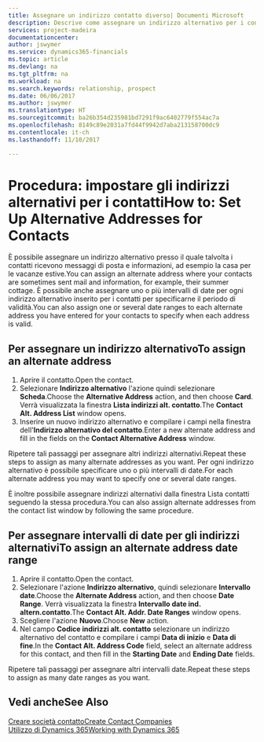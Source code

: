 ```yaml
---
title: Assegnare un indirizzo contatto diverso| Documenti Microsoft
description: Descrive come assegnare un indirizzo alternativo per i contatti o potenziali clienti, dove inviare talvolta le informazioni.
services: project-madeira
documentationcenter: 
author: jswymer
ms.service: dynamics365-financials
ms.topic: article
ms.devlang: na
ms.tgt_pltfrm: na
ms.workload: na
ms.search.keywords: relationship, prospect
ms.date: 06/06/2017
ms.author: jswymer
ms.translationtype: HT
ms.sourcegitcommit: ba26b354d235981bd7291f9ac6402779f554ac7a
ms.openlocfilehash: 8149c89e2031a7fd44f9942d7aba213158700dc9
ms.contentlocale: it-ch
ms.lasthandoff: 11/10/2017

---
```

# <a name="how-to-set-up-alternative-addresses-for-contacts"></a><span data-ttu-id="80c74-103">Procedura: impostare gli indirizzi alternativi per i contatti</span><span class="sxs-lookup"><span data-stu-id="80c74-103">How to: Set Up Alternative Addresses for Contacts</span></span>
<span data-ttu-id="80c74-104">È possibile assegnare un indirizzo alternativo presso il quale talvolta i contatti ricevono messaggi di posta e informazioni, ad esempio la casa per le vacanze estive.</span><span class="sxs-lookup"><span data-stu-id="80c74-104">You can assign an alternate address where your contacts are sometimes sent mail and information, for example, their summer cottage.</span></span> <span data-ttu-id="80c74-105">È possibile anche assegnare uno o più intervalli di date per ogni indirizzo alternativo inserito per i contatti per specificarne il periodo di validità.</span><span class="sxs-lookup"><span data-stu-id="80c74-105">You can also assign one or several date ranges to each alternate address you have entered for your contacts to specify when each address is valid.</span></span>

## <a name="to-assign-an-alternate-address"></a><span data-ttu-id="80c74-106">Per assegnare un indirizzo alternativo</span><span class="sxs-lookup"><span data-stu-id="80c74-106">To assign an alternate address</span></span>
1. <span data-ttu-id="80c74-107">Aprire il contatto.</span><span class="sxs-lookup"><span data-stu-id="80c74-107">Open the contact.</span></span>
2. <span data-ttu-id="80c74-108">Selezionare **Indirizzo alternativo** l'azione quindi selezionare **Scheda**.</span><span class="sxs-lookup"><span data-stu-id="80c74-108">Choose the **Alternative Address** action, and then choose **Card**.</span></span> <span data-ttu-id="80c74-109">Verrà visualizzata la finestra **Lista indirizzi alt. contatto**.</span><span class="sxs-lookup"><span data-stu-id="80c74-109">The **Contact Alt. Address List** window opens.</span></span>
3. <span data-ttu-id="80c74-110">Inserire un nuovo indirizzo alternativo e compilare i campi nella finestra dell'**Indirizzo alternativo del contatto**.</span><span class="sxs-lookup"><span data-stu-id="80c74-110">Enter a new alternate address and fill in the fields on the **Contact Alternative Address** window.</span></span>

<span data-ttu-id="80c74-111">Ripetere tali passaggi per assegnare altri indirizzi alternativi.</span><span class="sxs-lookup"><span data-stu-id="80c74-111">Repeat these steps to assign as many alternate addresses as you want.</span></span> <span data-ttu-id="80c74-112">Per ogni indirizzo alternativo è possibile specificare uno o più intervalli di date.</span><span class="sxs-lookup"><span data-stu-id="80c74-112">For each alternate address you may want to specify one or several date ranges.</span></span>

<span data-ttu-id="80c74-113">È inoltre possibile assegnare indirizzi alternativi dalla finestra Lista contatti seguendo la stessa procedura.</span><span class="sxs-lookup"><span data-stu-id="80c74-113">You can also assign alternate addresses from the contact list window by following the same procedure.</span></span>

## <a name="to-assign-an-alternate-address-date-range"></a><span data-ttu-id="80c74-114">Per assegnare intervalli di date per gli indirizzi alternativi</span><span class="sxs-lookup"><span data-stu-id="80c74-114">To assign an alternate address date range</span></span>
1. <span data-ttu-id="80c74-115">Aprire il contatto.</span><span class="sxs-lookup"><span data-stu-id="80c74-115">Open the contact.</span></span>
2. <span data-ttu-id="80c74-116">Selezionare l'azione **Indirizzo alternativo**, quindi selezionare **Intervallo date**.</span><span class="sxs-lookup"><span data-stu-id="80c74-116">Choose the **Alternate Address** action, and then choose **Date Range**.</span></span> <span data-ttu-id="80c74-117">Verrà visualizzata la finestra **Intervallo date ind. altern.contatto**.</span><span class="sxs-lookup"><span data-stu-id="80c74-117">The **Contact Alt. Addr. Date Ranges** window opens.</span></span>
3. <span data-ttu-id="80c74-118">Scegliere l'azione **Nuovo**.</span><span class="sxs-lookup"><span data-stu-id="80c74-118">Choose **New** action.</span></span>
4. <span data-ttu-id="80c74-119">Nel campo **Codice indirizzi alt. contatto** selezionare un indirizzo alternativo del contatto e compilare i campi **Data di inizio** e **Data di fine**.</span><span class="sxs-lookup"><span data-stu-id="80c74-119">In the **Contact Alt. Address Code** field, select an alternate address for this contact, and then fill in the **Starting Date** and **Ending Date** fields.</span></span>

<span data-ttu-id="80c74-120">Ripetere tali passaggi per assegnare altri intervalli date.</span><span class="sxs-lookup"><span data-stu-id="80c74-120">Repeat these steps to assign as many date ranges as you want.</span></span>

## <a name="see-also"></a><span data-ttu-id="80c74-121">Vedi anche</span><span class="sxs-lookup"><span data-stu-id="80c74-121">See Also</span></span>
[<span data-ttu-id="80c74-122">Creare società contatto</span><span class="sxs-lookup"><span data-stu-id="80c74-122">Create Contact Companies</span></span>](marketing-create-contact-companies.md)  
[<span data-ttu-id="80c74-123">Utilizzo di Dynamics 365</span><span class="sxs-lookup"><span data-stu-id="80c74-123">Working with Dynamics 365</span></span>](ui-work-product.md)

